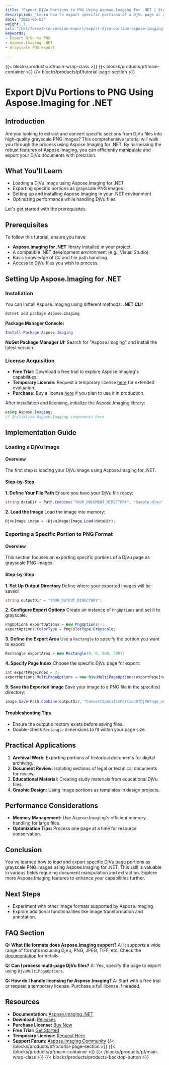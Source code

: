 ```yaml
---
title: "Export DjVu Portions to PNG Using Aspose.Imaging for .NET | Step-by-Step Guide"
description: "Learn how to export specific portions of a DjVu page as grayscale PNG images using Aspose.Imaging for .NET. Follow this step-by-step guide to streamline your document processing."
date: "2025-06-03"
weight: 1
url: "/net/format-conversion-export/export-djvu-portion-aspose-imaging-dotnet/"
keywords:
- Export DjVu to PNG
- Aspose.Imaging .NET
- Grayscale PNG export

---
```


{{< blocks/products/pf/main-wrap-class >}}
{{< blocks/products/pf/main-container >}}
{{< blocks/products/pf/tutorial-page-section >}}
# Export DjVu Portions to PNG Using Aspose.Imaging for .NET

## Introduction
Are you looking to extract and convert specific sections from DjVu files into high-quality grayscale PNG images? This comprehensive tutorial will walk you through the process using Aspose.Imaging for .NET. By harnessing the robust features of Aspose.Imaging, you can efficiently manipulate and export your DjVu documents with precision.

## What You'll Learn
- Loading a DjVu image using Aspose.Imaging for .NET
- Exporting specific portions as grayscale PNG images
- Setting up and installing Aspose.Imaging in your .NET environment
- Optimizing performance while handling DjVu files

Let's get started with the prerequisites.

## Prerequisites
To follow this tutorial, ensure you have:
- **Aspose.Imaging for .NET** library installed in your project.
- A compatible .NET development environment (e.g., Visual Studio).
- Basic knowledge of C# and file path handling.
- Access to DjVu files you wish to process.

## Setting Up Aspose.Imaging for .NET
### Installation
You can install Aspose.Imaging using different methods:
**.NET CLI:**
```bash
dotnet add package Aspose.Imaging
```
**Package Manager Console:**
```powershell
Install-Package Aspose.Imaging
```
**NuGet Package Manager UI:**
Search for "Aspose.Imaging" and install the latest version.
### License Acquisition
- **Free Trial:** Download a free trial to explore Aspose.Imaging's capabilities.
- **Temporary License:** Request a temporary license [here](https://purchase.aspose.com/temporary-license/) for extended evaluation.
- **Purchase:** Buy a license [here](https://purchase.aspose.com/buy) if you plan to use it in production.

After installation and licensing, initialize the Aspose.Imaging library:
```csharp
using Aspose.Imaging;
// Initialize Aspose.Imaging components here
```

## Implementation Guide
### Loading a DjVu Image
#### Overview
The first step is loading your DjVu image using Aspose.Imaging for .NET.
#### Step-by-Step
**1. Define Your File Path**
Ensure you have your DjVu file ready:
```csharp
string dataDir = Path.Combine("YOUR_DOCUMENT_DIRECTORY", "Sample.djvu");
```
**2. Load the Image**
Load the image into memory:
```csharp
DjvuImage image = (DjvuImage)Image.Load(dataDir);
```
### Exporting a Specific Portion to PNG Format
#### Overview
This section focuses on exporting specific portions of a DjVu page as grayscale PNG images.
#### Step-by-Step
**1. Set Up Output Directory**
Define where your exported images will be saved:
```csharp
string outputDir = "YOUR_OUTPUT_DIRECTORY";
```
**2. Configure Export Options**
Create an instance of `PngOptions` and set it to grayscale:
```csharp
PngOptions exportOptions = new PngOptions();
exportOptions.ColorType = PngColorType.Grayscale;
```
**3. Define the Export Area**
Use a `Rectangle` to specify the portion you want to export:
```csharp
Rectangle exportArea = new Rectangle(0, 0, 500, 500);
```
**4. Specify Page Index**
Choose the specific DjVu page for export:
```csharp
int exportPageIndex = 2;
exportOptions.MultiPageOptions = new DjvuMultiPageOptions(exportPageIndex, exportArea);
```
**5. Save the Exported Image**
Save your image to a PNG file in the specified directory:
```csharp
image.Save(Path.Combine(outputDir, "ConvertSpecificPortionOfDjVuPage_out.png"), exportOptions);
```
#### Troubleshooting Tips
- Ensure the output directory exists before saving files.
- Double-check `Rectangle` dimensions to fit within your page size.

## Practical Applications
1. **Archival Work:** Exporting portions of historical documents for digital archiving.
2. **Document Review:** Isolating sections of legal or technical documents for review.
3. **Educational Material:** Creating study materials from educational DjVu files.
4. **Graphic Design:** Using image portions as templates in design projects.

## Performance Considerations
- **Memory Management:** Use Aspose.Imaging's efficient memory handling for large files.
- **Optimization Tips:** Process one page at a time for resource conservation.

## Conclusion
You've learned how to load and export specific DjVu page portions as grayscale PNG images using Aspose.Imaging for .NET. This skill is valuable in various fields requiring document manipulation and extraction. Explore more Aspose.Imaging features to enhance your capabilities further.

## Next Steps
- Experiment with other image formats supported by Aspose.Imaging.
- Explore additional functionalities like image transformation and annotation.

## FAQ Section
**Q: What file formats does Aspose.Imaging support?**
A: It supports a wide range of formats including DjVu, PNG, JPEG, TIFF, etc. Check the [documentation](https://reference.aspose.com/imaging/net/) for details.

**Q: Can I process multi-page DjVu files?**
A: Yes, specify the page to export using `DjvuMultiPageOptions`.

**Q: How do I handle licensing for Aspose.Imaging?**
A: Start with a free trial or request a temporary license. Purchase a full license if needed.

## Resources
- **Documentation:** [Aspose.Imaging .NET](https://reference.aspose.com/imaging/net/)
- **Download:** [Releases](https://releases.aspose.com/imaging/net/)
- **Purchase License:** [Buy Now](https://purchase.aspose.com/buy)
- **Free Trial:** [Get Started](https://releases.aspose.com/imaging/net/)
- **Temporary License:** [Request Here](https://purchase.aspose.com/temporary-license/)
- **Support Forum:** [Aspose.Imaging Community](https://forum.aspose.com/c/imaging/10)
{{< /blocks/products/pf/tutorial-page-section >}}
{{< /blocks/products/pf/main-container >}}
{{< /blocks/products/pf/main-wrap-class >}}
{{< blocks/products/products-backtop-button >}}